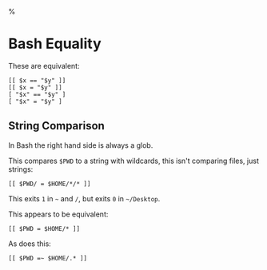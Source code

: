%

# Bash Equality

These are equivalent:

    [[ $x == "$y" ]]
    [[ $x = "$y" ]]
    [ "$x" == "$y" ]
    [ "$x" = "$y" ]

## String Comparison

In Bash the right hand side is always a glob.

This compares `$PWD` to a string with wildcards, this isn't comparing files, just strings:

    [[ $PWD/ = $HOME/*/* ]]

This exits `1` in `~` and `/`, but exits `0` in `~/Desktop`.

This appears to be equivalent:

    [[ $PWD = $HOME/* ]]

As does this:

    [[ $PWD =~ $HOME/.* ]]
